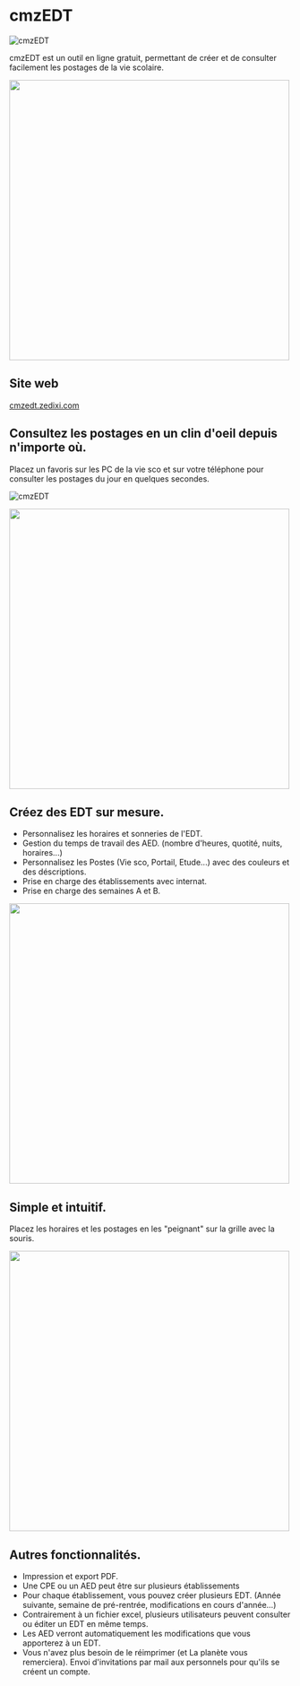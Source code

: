 
# cmzEDT

![cmzEDT](https://cmzedt.zedixi.com/img/app-logo/app-logo-96.png) 

cmzEDT est un outil en ligne gratuit, permettant de créer et de consulter facilement les postages de la vie scolaire.

<img src="https://cmzedt.zedixi.com/img/landing/postages2.png" width="500" >



## Site web

[cmzedt.zedixi.com](https://cmzedt.zedixi.com)


## Consultez les postages en un clin d'oeil depuis n'importe où.

Placez un favoris sur les PC de la vie sco et sur votre téléphone pour consulter les postages du jour en quelques secondes.

![cmzEDT](https://cmzedt.zedixi.com/img/landing/gif-smartphone.gif) 

<img src="https://cmzedt.zedixi.com/img/landing/gif-smartphone.gif" width="500" >


## Créez des EDT sur mesure.

- Personnalisez les horaires et sonneries de l'EDT.
- Gestion du temps de travail des AED. (nombre d'heures, quotité, nuits, horaires...)
- Personnalisez les Postes (Vie sco, Portail, Etude...) avec des couleurs et des déscriptions.
- Prise en charge des établissements avec internat.
- Prise en charge des semaines A et B.


<img src="https://cmzedt.zedixi.com/img/landing/postages2-horizontal.png" width="500" >

## Simple et intuitif.

Placez les horaires et les postages en les "peignant" sur la grille avec la souris.

<img src="https://cmzedt.zedixi.com/img/landing/gif-postages3.gif" width="500" >

## Autres fonctionnalités.

- Impression et export PDF.
- Une CPE ou un AED peut être sur plusieurs établissements
- Pour chaque établissement, vous pouvez créer plusieurs EDT. (Année suivante, semaine de pré-rentrée, modifications en cours d'année…)
- Contrairement à un fichier excel, plusieurs utilisateurs peuvent consulter ou éditer un EDT en même temps.
- Les AED verront automatiquement les modifications que vous apporterez à un EDT.
- Vous n'avez plus besoin de le réimprimer (et La planète vous remerciera).
Envoi d'invitations par mail aux personnels pour qu'ils se créent un compte.

